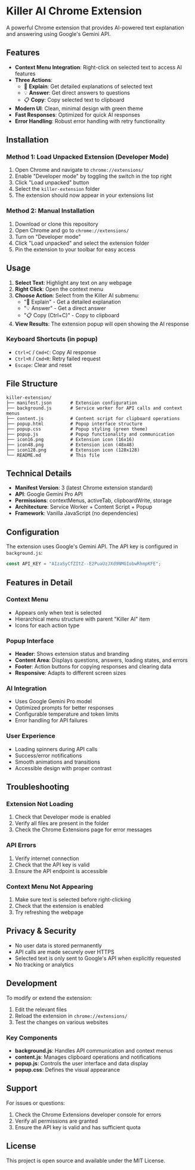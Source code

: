 # Killer AI Chrome Extension

A powerful Chrome extension that provides AI-powered text explanation and answering using Google's Gemini API.

## Features

- **Context Menu Integration**: Right-click on selected text to access AI features
- **Three Actions**:
  - 📖 **Explain**: Get detailed explanations of selected text
  - 💡 **Answer**: Get direct answers to questions
  - 📋 **Copy**: Copy selected text to clipboard
- **Modern UI**: Clean, minimal design with green theme
- **Fast Responses**: Optimized for quick AI responses
- **Error Handling**: Robust error handling with retry functionality

## Installation

### Method 1: Load Unpacked Extension (Developer Mode)

1. Open Chrome and navigate to `chrome://extensions/`
2. Enable "Developer mode" by toggling the switch in the top right
3. Click "Load unpacked" button
4. Select the `killer-extension` folder
5. The extension should now appear in your extensions list

### Method 2: Manual Installation

1. Download or clone this repository
2. Open Chrome and go to `chrome://extensions/`
3. Turn on "Developer mode"
4. Click "Load unpacked" and select the extension folder
5. Pin the extension to your toolbar for easy access

## Usage

1. **Select Text**: Highlight any text on any webpage
2. **Right Click**: Open the context menu
3. **Choose Action**: Select from the Killer AI submenu:
   - "📖 Explain" - Get a detailed explanation
   - "💡 Answer" - Get a direct answer
   - "📋 Copy (Ctrl+C)" - Copy to clipboard
4. **View Results**: The extension popup will open showing the AI response

### Keyboard Shortcuts (in popup)
- `Ctrl+C` / `Cmd+C`: Copy AI response
- `Ctrl+R` / `Cmd+R`: Retry failed request
- `Escape`: Clear and reset

## File Structure

```
killer-extension/
├── manifest.json       # Extension configuration
├── background.js       # Service worker for API calls and context menus
├── content.js          # Content script for clipboard operations
├── popup.html          # Popup interface structure
├── popup.css           # Popup styling (green theme)
├── popup.js            # Popup functionality and communication
├── icon16.png          # Extension icon (16x16)
├── icon48.png          # Extension icon (48x48)
├── icon128.png         # Extension icon (128x128)
└── README.md           # This file
```

## Technical Details

- **Manifest Version**: 3 (latest Chrome extension standard)
- **API**: Google Gemini Pro API
- **Permissions**: contextMenus, activeTab, clipboardWrite, storage
- **Architecture**: Service Worker + Content Script + Popup
- **Framework**: Vanilla JavaScript (no dependencies)

## Configuration

The extension uses Google's Gemini API. The API key is configured in `background.js`:

```javascript
const API_KEY = "AIzaSyCfZItZ--E2PuaUzJXd9NMGIobwRhmpKFE";
```

## Features in Detail

### Context Menu
- Appears only when text is selected
- Hierarchical menu structure with parent "Killer AI" item
- Icons for each action type

### Popup Interface
- **Header**: Shows extension status and branding
- **Content Area**: Displays questions, answers, loading states, and errors
- **Footer**: Action buttons for copying responses and clearing data
- **Responsive**: Adapts to different screen sizes

### AI Integration
- Uses Google Gemini Pro model
- Optimized prompts for better responses
- Configurable temperature and token limits
- Error handling for API failures

### User Experience
- Loading spinners during API calls
- Success/error notifications
- Smooth animations and transitions
- Accessible design with proper contrast

## Troubleshooting

### Extension Not Loading
1. Check that Developer mode is enabled
2. Verify all files are present in the folder
3. Check the Chrome Extensions page for error messages

### API Errors
1. Verify internet connection
2. Check that the API key is valid
3. Ensure the API endpoint is accessible

### Context Menu Not Appearing
1. Make sure text is selected before right-clicking
2. Check that the extension is enabled
3. Try refreshing the webpage

## Privacy & Security

- No user data is stored permanently
- API calls are made securely over HTTPS
- Selected text is only sent to Google's API when explicitly requested
- No tracking or analytics

## Development

To modify or extend the extension:

1. Edit the relevant files
2. Reload the extension in `chrome://extensions/`
3. Test the changes on various websites

### Key Components
- **background.js**: Handles API communication and context menus
- **content.js**: Manages clipboard operations and notifications
- **popup.js**: Controls the user interface and data display
- **popup.css**: Defines the visual appearance

## Support

For issues or questions:
1. Check the Chrome Extensions developer console for errors
2. Verify all permissions are granted
3. Ensure the API key is valid and has sufficient quota

## License

This project is open source and available under the MIT License.